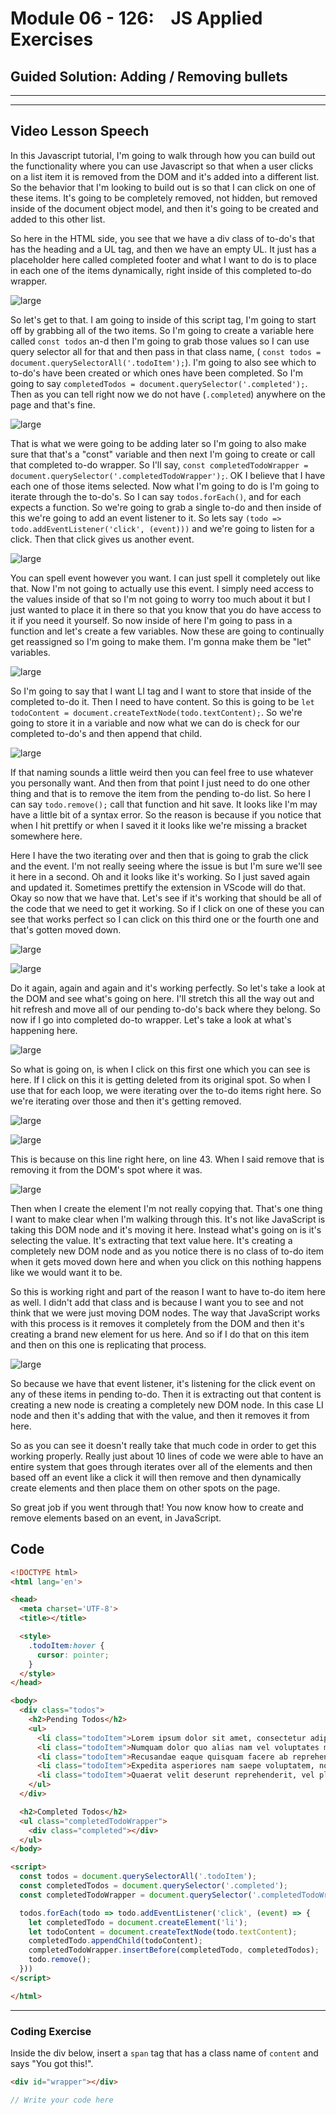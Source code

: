 # Module 06 - 126:    JS Applied Exercises

## Guided Solution: Adding / Removing bullets

---

---

## Video Lesson Speech

In this Javascript tutorial, I'm going to walk through how you can build out the functionality where you can use Javascript so that when a user clicks on a list item it is removed from the DOM and it's added into a different list. So the behavior that I'm looking to build out is so that I can click on one of these items. It's going to be completely removed, not hidden, but removed inside of the document object model, and then it's going to be created and added to this other list. 

So here in the HTML side, you see that we have a div class of to-do's that has the heading and a UL tag, and then we have an empty UL. It just has a placeholder here called completed footer and what I want to do is to place in each one of the items dynamically, right inside of this completed to-do wrapper. 

![large](./06-126_IMG1.png)

So let's get to that. I am going to inside of this script tag, I'm going to start off by grabbing all of the two items. So I'm going to create a variable here called `const todos` an-d then I'm going to grab those values so I can use query selector all for that and then pass in that class name, ( `const todos = document.querySelectorAll('.todoItem');`). I'm going to also see which to to-do's have been created or which ones have been completed. So I'm going to say `completedTodos = document.querySelector('.completed');`. Then as you can tell right now we do not have (`.completed`) anywhere on the page and that's fine.

![large](./06-126_IMG2.png)

That is what we were going to be adding later so I'm going to also make sure that that's a "const" variable and then next I'm going to create or call that completed to-do wrapper. So I'll say, `const completedTodoWrapper = document.querySelector('.completedTodoWrapper');`. OK I believe that I have each one of those items selected. Now what I'm going to do is I'm going to iterate through the to-do's. So I can say `todos.forEach()`, and for each expects a function. So we're going to grab a single to-do and then inside of this we're going to add an event listener to it. So lets say `(todo => todo.addEventListener('click', (event)))` and we're going to listen for a click. Then that click gives us another event.

![large](./06-126_IMG3.png)

You can spell event however you want. I can just spell it completely out like that. Now I'm not going to actually use this event. I simply need access to the values inside of that so I'm not going to worry too much about it but I just wanted to place it in there so that you know that you do have access to it if you need it yourself. So now inside of here I'm going to pass in a function and let's create a few variables. Now these are going to continually get reassigned so I'm going to make them. I'm gonna make them be "let" variables. 

![large](./06-126_IMG4.png)

So I'm going to say that I want LI tag and I want to store that inside of the completed to-do it. Then I need to have content. So this is going to be `let todoContent = document.createTextNode(todo.textContent);`. So we're going to store it in a variable and now what we can do is check for our completed to-do's and then append that child.

![large](./06-126_IMG5.png)

If that naming sounds a little weird then you can feel free to use whatever you personally want. And then from that point I just need to do one other thing and that is to remove the item from the pending to-do list. So here I can say `todo.remove();` call that function and hit save. It looks like I'm may have a little bit of a syntax error. So the reason is because if you notice that when I hit prettify or when I saved it it looks like we're missing a bracket somewhere here. 

Here I have the two iterating over and then that is going to grab the click and the event. I'm not really seeing where the issue is but I'm sure we'll see it here in a second. Oh and it looks like it's working. So I just saved again and updated it. Sometimes prettify the extension in VScode will do that. Okay so now that we have that. Let's see if it's working that should be all of the code that we need to get it working. So if I click on one of these you can see that works perfect so I can click on this third one or the fourth one and that's gotten moved down.

![large](./06-126_IMG6.png)

![large](./06-126_IMG7.png)

Do it again, again and again and it's working perfectly. So let's take a look at the DOM and see what's going on here. I'll stretch this all the way out and hit refresh and move all of our pending to-do's back where they belong. So now if I go into completed do-to wrapper. Let's take a look at what's happening here. 

![large](./06-126_IMG8.png)

So what is going on, is when I click on this first one which you can see is here. If I click on this it is getting deleted from its original spot. So when I use that for each loop, we were iterating over the to-do items right here. So we're iterating over those and then it's getting removed.

![large](./06-126_IMG9.png)

![large](./06-126_IMG10.png)

This is because on this line right here, on line 43. When I said remove that is removing it from the DOM's spot where it was. 

![large](./06-126_IMG1.png)

Then when I create the element I'm not really copying that. That's one thing I want to make clear when I'm walking through this. It's not like JavaScript is taking this DOM node and it's moving it here. Instead what's going on is it's selecting the value. It's extracting that text value here. It's creating a completely new DOM node and as you notice there is no class of to-do item when it gets moved down here and when you click on this nothing happens like we would want it to be. 

So this is working right and part of the reason I want to have to-do item here as well. I didn't add that class and is because I want you to see and not think that we were just moving DOM nodes. The way that JavaScript works with this process is it removes it completely from the DOM and then it's creating a brand new element for us here. And so if I do that on this item and then on this one is replicating that process.

![large](https://s3-us-west-2.amazonaws.com/images-devcamp/JavaScript+in+the+Browser/+JavaScript+and+the+DOM/Project+Solution%3A+Create+and+Remove+Bullet+Points+Between+Lists+%23+1705/image22.png)

So because we have that event listener, it's listening for the click event on any of these items in pending to-do. Then it is extracting out that content is creating a new node is creating a completely new DOM node. In this case LI node and then it's adding that with the value, and then it removes it from here. 

So as you can see it doesn't really take that much code in order to get this working properly. Really just about 10 lines of code we were able to have an entire system that goes through iterates over all of the elements and then based off an event like a click it will then remove and then dynamically create elements and then place them on other spots on the page. 

So great job if you went through that! You now know how to create and remove elements based on an event, in JavaScript. 

## Code

```html
<!DOCTYPE html>
<html lang='en'>

<head>
  <meta charset='UTF-8'>
  <title></title>

  <style>
    .todoItem:hover {
      cursor: pointer;
    }
  </style>
</head>

<body>
  <div class="todos">
    <h2>Pending Todos</h2>
    <ul>
      <li class="todoItem">Lorem ipsum dolor sit amet, consectetur adipisicing elit. Culpa, animi.</li>
      <li class="todoItem">Numquam dolor quo alias nam vel voluptates magni magnam quisquam.</li>
      <li class="todoItem">Recusandae eaque quisquam facere ab reprehenderit cupiditate magni placeat quis?</li>
      <li class="todoItem">Expedita asperiores nam saepe voluptatem, nostrum aliquid debitis quam recusandae.</li>
      <li class="todoItem">Quaerat velit deserunt reprehenderit, vel placeat impedit accusamus non, deleniti!</li>
    </ul>
  </div>

  <h2>Completed Todos</h2>
  <ul class="completedTodoWrapper">
    <div class="completed"></div>
  </ul>
</body>

<script>
  const todos = document.querySelectorAll('.todoItem');
  const completedTodos = document.querySelector('.completed');
  const completedTodoWrapper = document.querySelector('.completedTodoWrapper');

  todos.forEach(todo => todo.addEventListener('click', (event) => {
    let completedTodo = document.createElement('li');
    let todoContent = document.createTextNode(todo.textContent);
    completedTodo.appendChild(todoContent);
    completedTodoWrapper.insertBefore(completedTodo, completedTodos);
    todo.remove();
  }))
</script>

</html>
```

****

### Coding Exercise

Inside the div below, insert a `span` tag that has a class name of `content` and says "You got this!".

```html
<div id="wrapper"></div>
```

```js
// Write your code here
```

